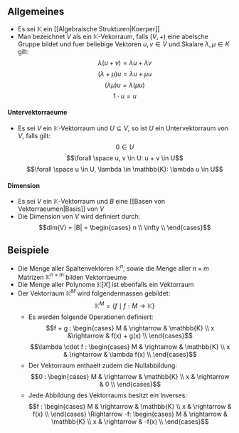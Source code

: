 ## Allgemeines
- Es sei $\mathbb{K}$ ein [[Algebraische Strukturen|Koerper]]
- Man bezeichnet $V$ als ein $\mathbb{K}$-Vekorraum, falls $(V, +)$ eine abelsche Gruppe bildet und fuer beliebige Vektoren $u, v \in V$ und Skalare $\lambda, \mu \in K$ gilt:
$$\lambda(u + v) = \lambda u + \lambda v$$
$$(\lambda + \mu)u = \lambda u + \mu u$$
$$(\lambda \mu)u = \lambda (\mu u)$$
$$1 \cdot u = u$$
#### Untervektorraeume
- Es sei $V$ ein $\mathbb{K}$-Vektorraum und $U \subseteq V$, so ist $U$ ein Untervektorraum von $V$, falls gilt:
$$0 \in U$$
$$\forall \space u, v \in U: u + v \in U$$
$$\forall \space u \in U, \lambda \in \mathbb{K}: \lambda u \in U$$
#### Dimension
- Es sei $V$ ein $\mathbb{K}$-Vektorraum und $B$ eine [[Basen von Vektorraeumen|Basis]] von $V$
- Die Dimension von $V$ wird definiert durch:
$$dim(V) = |B| = \begin{cases}
n \\
\infty \\
\end{cases}$$
## Beispiele
- Die Menge aller Spaltenvektoren $\mathbb{K}^n$, sowie die Menge aller $n \times m$ Matrizen $\mathbb{K}^{n \times m}$ bilden Vektorraeume
- Die Menge aller Polynome $\mathbb{K}[X]$ ist ebenfalls ein Vektorraum
- Der Vektorraum $\mathbb{K}^M$ wird folgendermassen gebildet:
	$$\mathbb{K}^M = \{f \mid f: M \rightarrow \mathbb{K}\}$$
	 - Es werden folgende Operationen definiert:
	$$f + g : \begin{cases}
	M & \rightarrow & \mathbb{K} \\
	x &\rightarrow & f(x) + g(x) \\
	\end{cases}$$
	$$\lambda \cdot f : \begin{cases}
	M & \rightarrow & \mathbb{K} \\
	x & \rightarrow & \lambda f(x) \\
	\end{cases}$$
	 - Der Vektorraum enthaelt zudem die Nullabbildung:
	$$0 : \begin{cases}
	M & \rightarrow & \mathbb{K} \\
	x & \rightarrow & 0 \\
	\end{cases}$$
	 - Jede Abbildung des Vektorraums besitzt ein Inverses:
	$$f : \begin{cases}
	M & \rightarrow & \mathbb{K} \\
	x & \rightarrow & f(x) \\
	\end{cases} \Rightarrow 
	-f: \begin{cases}
	M & \rightarrow & \mathbb{K} \\
	x & \rightarrow & -f(x) \\
	\end{cases}$$
 
